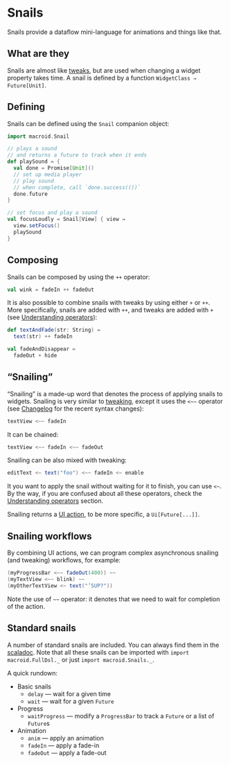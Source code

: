 # Snails

Snails provide a dataflow mini-language for animations and things like that.

## What are they

Snails are almost like [tweaks](Tweaks.html), but are used when changing a widget property takes time.
A snail is defined by a function `WidgetClass ⇒ Future[Unit]`.

## Defining

Snails can be defined using the `Snail` companion object:

```scala
import macroid.Snail

// plays a sound
// and returns a future to track when it ends
def playSound = {
  val done = Promise[Unit]()
  // set up media player
  // play sound
  // when complete, call `done.success(())`
  done.future
}

// set focus and play a sound
val focusLoudly = Snail[View] { view ⇒
  view.setFocus()
  playSound
}
```

## Composing

Snails can be composed by using the `++` operator:

```scala
val wink = fadeIn ++ fadeOut
```

It is also possible to combine snails with tweaks by using either `+` or `++`.
More specifically, snails are added with `++`, and tweaks are added with `+`
(see [Understanding operators](Operators.html)):

```scala
def textAndFade(str: String) =
  text(str) ++ fadeIn

val fadeAndDisappear =
  fadeOut + hide
```

## “Snailing”

“Snailing” is a made-up word that denotes the process of applying snails to widgets.
Snailing is very similar to [tweaking](Tweaks.html#tweaking), except it uses the `<~~` operator
(see [Changelog](../Changelog.html) for the recent syntax changes):

```scala
textView <~~ fadeIn
```

It can be chained:

```scala
textView <~~ fadeIn <~~ fadeOut
```

Snailing can be also mixed with tweaking:

```scala
editText <~ text("foo") <~~ fadeIn <~ enable
```

It you want to apply the snail without waiting for it to finish, you can use `<~`.
By the way, if you are confused about all these operators, check the [Understanding operators](Operators.html) section.

Snailing returns a [UI action](UiActions.html), to be more specific, a `Ui[Future[...]]`.

## Snailing workflows

By combining UI actions, we can program complex asynchronous snailing (and tweaking) workflows,
for example:

```scala
(myProgressBar <~~ fadeOut(400)) ~~
(myTextView <~~ blink) ~~
(myOtherTextView <~ text("’SUP?"))
```

Note the use of `~~` operator: it denotes that we need to wait for completion of the action.

## Standard snails

A number of standard snails are included. You can always find them in the [scaladoc](../api/macroid/Snails$.html).
Note that all these snails can be imported with `import macroid.FullDsl._` or just `import macroid.Snails._`.

A quick rundown:

* Basic snails
  * `delay` — wait for a given time
  * `wait` — wait for a given `Future`
* Progress
  * `waitProgress` — modify a `ProgressBar` to track a `Future` or a list of `Future`s
* Animation
  * `anim` — apply an animation
  * `fadeIn` — apply a fade-in
  * `fadeOut` — apply a fade-out